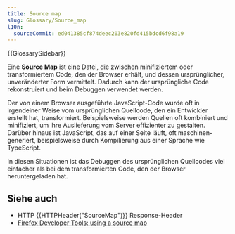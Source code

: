 ```yaml
---
title: Source map
slug: Glossary/Source_map
l10n:
  sourceCommit: ed041385cf874deec203e820fd415bdcd6f98a19
---
```


{{GlossarySidebar}}

Eine **Source Map** ist eine Datei, die zwischen minifiziertem oder transformiertem Code, den der Browser erhält, und dessen ursprünglicher, unveränderter Form vermittelt. Dadurch kann der ursprüngliche Code rekonstruiert und beim Debuggen verwendet werden.

Der von einem Browser ausgeführte JavaScript-Code wurde oft in irgendeiner Weise vom ursprünglichen Quellcode, den ein Entwickler erstellt hat, transformiert. Beispielsweise werden Quellen oft kombiniert und minifiziert, um ihre Auslieferung vom Server effizienter zu gestalten. Darüber hinaus ist JavaScript, das auf einer Seite läuft, oft maschinen-generiert, beispielsweise durch Kompilierung aus einer Sprache wie TypeScript.

In diesen Situationen ist das Debuggen des ursprünglichen Quellcodes viel einfacher als bei dem transformierten Code, den der Browser heruntergeladen hat.

## Siehe auch

- HTTP {{HTTPHeader("SourceMap")}} Response-Header
- [Firefox Developer Tools: using a source map](https://firefox-source-docs.mozilla.org/devtools-user/debugger/how_to/use_a_source_map/index.html)
